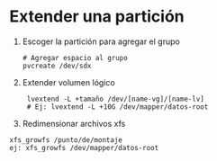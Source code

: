 # Extender una partición

1. Escoger la partición para agregar el grupo
   ```
   # Agregar espacio al grupo
   pvcreate /dev/sdx
	```
2. Extender volumen lógico
	```
	 lvextend -L +tamaño /dev/[name-vg]/[name-lv]
	 # Ej: lvextend -L +10G /dev/mapper/datos-root
   ```
3.  Redimensionar archivos xfs
   ```
   xfs_growfs /punto/de/montaje
   ej: xfs_growfs /dev/mapper/datos-root
```